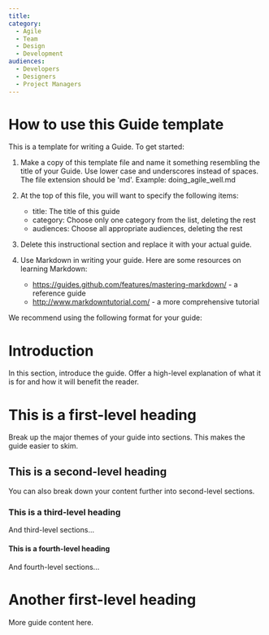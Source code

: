 ```yaml
---
title:
category:
  - Agile
  - Team
  - Design
  - Development
audiences:
  - Developers
  - Designers
  - Project Managers
---
```


# How to use this Guide template

This is a template for writing a Guide. To get started:

1. Make a copy of this template file and name it something resembling the
   title of your Guide. Use lower case and underscores instead of spaces. The
   file extension should be 'md'. Example: doing_agile_well.md

2. At the top of this file, you will want to specify the following items:
    - title: The title of this guide
    - category: Choose only one category from the list, deleting the rest
    - audiences: Choose all appropriate audiences, deleting the rest

3. Delete this instructional section and replace it with your actual guide.

4. Use Markdown in writing your guide. Here are some resources on learning
   Markdown:
    - https://guides.github.com/features/mastering-markdown/ - a reference
      guide
    - http://www.markdowntutorial.com/ - a more comprehensive tutorial

We recommend using the following format for your guide:

# Introduction

In this section, introduce the guide. Offer a high-level explanation of what it
is for and how it will benefit the reader.

# This is a first-level heading

Break up the major themes of your guide into sections. This makes the guide
easier to skim.

## This is a second-level heading

You can also break down your content further into second-level sections.

### This is a third-level heading

And third-level sections...

#### This is a fourth-level heading

And fourth-level sections...

# Another first-level heading

More guide content here.
